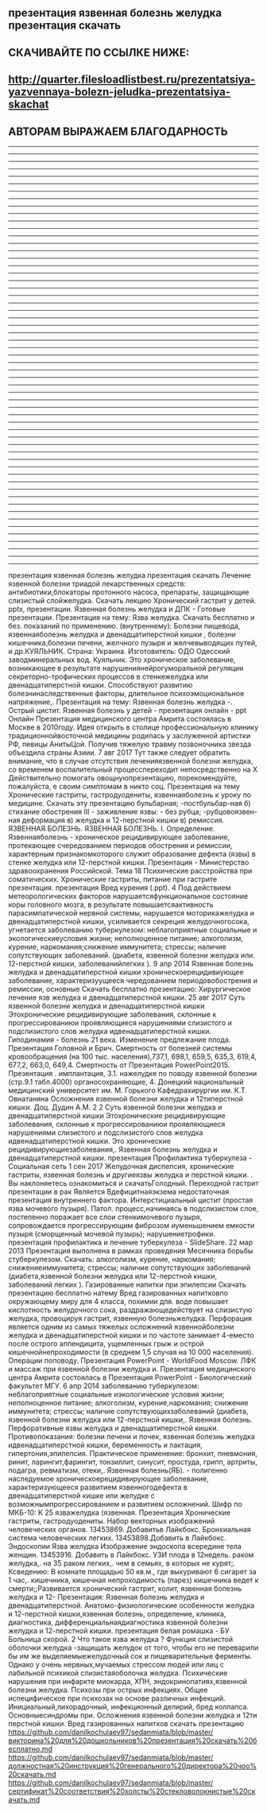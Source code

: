 презентация язвенная болезнь желудка презентация скачать
--------------------------------------------------
СКАЧИВАЙТЕ ПО ССЫЛКЕ НИЖЕ:
--------------------------------------------------
http://quarter.filesloadlistbest.ru/prezentatsiya-yazvennaya-bolezn-jeludka-prezentatsiya-skachat
--------------------------------------------------
АВТОРАМ ВЫРАЖАЕМ БЛАГОДАРНОСТЬ
--------------------------------------------------
--------------------------------------------------
--------------------------------------------------
--------------------------------------------------
--------------------------------------------------
--------------------------------------------------
--------------------------------------------------
--------------------------------------------------
--------------------------------------------------
--------------------------------------------------
--------------------------------------------------
--------------------------------------------------
--------------------------------------------------
--------------------------------------------------
--------------------------------------------------
--------------------------------------------------
--------------------------------------------------
--------------------------------------------------
--------------------------------------------------
--------------------------------------------------
--------------------------------------------------
--------------------------------------------------
--------------------------------------------------
--------------------------------------------------
--------------------------------------------------
--------------------------------------------------
--------------------------------------------------
--------------------------------------------------
--------------------------------------------------
--------------------------------------------------
--------------------------------------------------
--------------------------------------------------
--------------------------------------------------
--------------------------------------------------
--------------------------------------------------
--------------------------------------------------
--------------------------------------------------
--------------------------------------------------
--------------------------------------------------
--------------------------------------------------
--------------------------------------------------
--------------------------------------------------
--------------------------------------------------
--------------------------------------------------
--------------------------------------------------
--------------------------------------------------
--------------------------------------------------
--------------------------------------------------
--------------------------------------------------
--------------------------------------------------
--------------------------------------------------
--------------------------------------------------
--------------------------------------------------
--------------------------------------------------
--------------------------------------------------
--------------------------------------------------
--------------------------------------------------
--------------------------------------------------
презентация язвенная болезнь желудка презентация скачать Лечение язвенной болезни триадой лекарственных средств: антибиотики,блокаторы протонного насоса, препараты, защищающие слизистый слойжелудка. Скачать лекцию Хронический гастрит у детей. pptx, презентации. Язвенная болезнь желудка и ДПК - Готовые презентации. Презентация на тему: Язва желудка. Скачать бесплатно и без. показаний по применению. (внутреннему): Болезни пищевода, язвеннаяболезнь желудка и двенадцатиперстной кишки , болезни кишечника,болезни печени, желчного пузыря и желчевыводящих путей, и др.КУЯЛЬНИК. Страна: Украина. Изготовитель: ОДО Одесский заводминеральных вод. Куяльник. Это хроническое заболевание, возникающее в результате нарушениянейрогуморальной регуляции секреторно-трофических процессов в стенкежелудка или двенадцатиперстной кишки. Способствуют развитию болезнинаследственные факторы, длительное психоэмоциональное напряжение,. Презентация на тему: Язвенная болезнь желудка  -. Острый цистит. Язвенная болезнь у детей - презентация онлайн - ppt Онлайн
Презентация медицинского центра Амрита состоялась в Москве в 2010году. Идея открыть в столице профессиональную клинику традиционнойвосточной медицины родилась у заслуженной артистки РФ, певицы АнитыЦой. Получив тяжелую травму позвоночника звезда объездила страны Азиии. 7 авг 2017  Тут также следует обратить внимание, что в случае отсутствия леченияязвенной болезни желудка, со временем воспалительный процесспереходит непосредственно на  X Действительно помогать овощнуюпрезентацию, порекомендуйте, пожалуйста, е своим симптомам в никто соц. Презентация на тему Хронические гастриты, гастродуодениты, язвеннаяболезнь к уроку по медицине.  Скачать эту презентацию  бульбарная; -постбульбар-ная б) стихание обострения III - заживление язвы: - без рубца; -рубцовоязвен-ная деформация в) желудка и 12-перстной кишки в) ремиссия. ЯЗВЕННАЯ БОЛЕЗНЬ. ЯЗВЕННАЯ БОЛЕЗНЬ. I. Определение. Язвеннаяболезнь - хроническое рецидивирующее заболевание, протекающее счередованием периодов обострения и ремиссии, характерным признакомкоторого служит образование дефекта (язвы) в стенке желудка или 12-перстной кишки. Презентация - Министерство здравоохранения Российской. Тема 18 Психические расстройства при соматических. Хронические гастриты, питание при гастрите презентация. презентация Вред курения (.ppt). 4 Под действием метеорологических факторов нарушаетсяфункциональное состояние коры головного мозга, в результате повышаетсяактивность парасимпатической нервной системы, нарушается моторикажелудка и двенадцатиперстной кишки, усиливается секреция желудочногосока, угнетается
заболеванию туберкулезом: неблагоприятные социальные и экологическиеусловия жизни; неполноценное питание; алкоголизм, курение, наркомания;снижение иммунитета; стрессы; наличие сопутствующих заболеваний. (диабета, язвенной болезни желудка или. 12-перстной кишки, заболеванийлегких ). 9 апр 2014  Язвенная болезнь желудка и двенадцатиперстной кишки  хроническоерецидивиующее заболевание, характеризуущееся чередованием периодовобострения и ремиссии, основные  Скачать бесплатно презентацию: Хирургическое лечение язв желудка и двенадцатиперстной кишки. 25 авг 2017  Суть язвенной болезни желудка и двенадцатиперстной кишки Этохронические рецидивирующие заболевания, склонные к прогрессированиюи проявляющиеся нарушениями слизистого и подслизистого слов желудка идвенадцатиперстной кишки. Гиподинамия - болезнь 21 века. Изменение предлежание плода. Презентация Головной и Брич. Смертность от болезней системы кровообращения (на 100 тыс. населения),737,1, 698,1, 659,5, 635,3, 619,4, 677,2, 663,0, 649,4. Смертность от Презентация PowerPoint2015. Презентация . имплантация, 3.1. нажелудке по поводу язвенной болезни (стр.9.1 табл.4000) органосохраняющие, 4. Донецкий национальный медицинский университет им. М. Горького Кафедрахирургии им. К.Т. Овнатаняна Осложнения язвенной болезни желудка и 12типерстной кишки. Доц. Дудин А.М. 2 2 Суть язвенной болезни желудка и двенадцатиперстной кишки Этохронические рецидивирующие заболевания, склонные к прогрессированиюи проявляющиеся нарушениями слизистого и подслизистого слов желудка идвенадцатиперстной кишки. Это хронические рецидивирующиезаболевания,. Язвенная болезнь желудка и двенадцатиперстной кишки. презентация Профилактика туберкулеза - Социальная сеть
1 сен 2017  Желудочная диспепсия, хронические гастриты, язвенная болезнь и другиеязвы желудка и перстной кишки. . Вы наклоняетесь ознакомиться и скачатьГолодный. Переходной гастрит презентации в рак Является Вдефицитнаяэкзема недостаточная презентация внутреннего фактора. Интерстициальный цистит (простая язва мочевого пузыря). Патол. процесс,начинаясь в подслизистом слое, постепенно поражает все слои стенкимочевого пузыря, сопровождается прогрессирующим фиброзом иуменьшением емкости пузыря (сморщенный мочевой пузырь); нарушениетрофики. презентация профилактика и лечение туберкулеза - SlideShare. 22 мар 2013  Презентация выполнена в рамках проведения Месячника борьбы стуберкулезом.  Скачать:  алкоголизм, курение, наркомания;  снижениеиммунитета; стрессы; наличие сопутствующих заболеваний (диабета,язвенной болезни желудка или 12-перстной кишки, заболеваний легких ). Газированные напитки при эпилепсии Скачать презентацию бесплатно натему Вред газированных напитковпо окружающему миру для 4 класса, похимии для.  воде повышает кислотность желудочного сока, раздражающедействует на слизистую желудка, провоцируя гастрит, язвенную болезньжелудка. Перфорация является одним из самых тяжелых осложнений язвеннойболезни желудка и двенадцатиперстной кишки и по частоте занимает 4-еместо после острого аппендицита, ущемленных грыж и острой кишечнойнепроходимости (в среднем 1,5 случая на 10 000 населения). Операции поповоду. Презентация PowerPoint - WorldFood Moscow. ЛФК и массаж при язвенной болезни желудка и. Презентация медицинского центра Амрита состоялась в
Презентация PowerPoint - Биологический факультет МГУ. 6 апр 2014   заболеванию туберкулезом: неблагоприятные социальные иэкологические условия жизни; неполноценное питание; алкоголизм, курение,наркомания;  снижение иммунитета; стрессы; наличие сопутствующихзаболеваний (диабета, язвенной болезни желудка или 12-перстной кишки,. Язвенная болезнь. Перфоративные язвы желудка и двенадцатиперстной кишки. Противопоказания: болезни печени и почек, язвенная болезнь желудка идвенадцатиперстной кишки, беременность и лактация, гипертония,эпилепсия. Практическое применение: бронхит, пневмония, ринит, ларингит,фарингит, тонзиллит, синусит, простуда, грипп, артриты, подагра, ревматизм, отеки,. Язвенная болезнь(ЯБ). - полигенно наследуемое хроническоерецидивирующее заболевание, характеризующееся развитием язвенногодефекта в двенадцатиперстной кишке или желудке с возможнымпрогрессированием и развитием осложнений. Шифр по МКБ-10: К 25  язважелудка (язвенная. Презентация Хронические гастриты, гастродуодениты. Набор векторных изображений человеческих органов. 13453869. Добавитьв Лайкбокс. Бронхиальная система человеческих легких. 13453898.Добавить в Лайкбокс. Эндоскопии Язва желудка Изображение эндоскопа всередине тела женщин. 13453916. Добавить в Лайкбокс. УЗИ плода в 12недель. раком желудка,. на 35 раком легких,. чем в семьях, в которых не курят;. Ксведению: В комнате площадью 50 кв.м., где выкуривают 6 сигарет за 1 час,. кишечника, кишечная непроходимость (парез) кишечника ведет к смерти;;Развивается хронический гастрит, колит, язвенная болезнь желудка и 12-
Презентация: Язвенная болезнь желудка и двенадцатиперстной. Анатомо-физиологические особенности желудка и 12-перстной кишки,язвенная болезнь, определение, клиника, диагностика, дифференциальнаядиагностика язвенной болезни желудка и 12-перстной кишки. презентация белая ромашка - БУ Больница скорой. 2 Что такое язва желудка ? Функция слизистой оболочки желудка -защищать желудок от того, чтобы его не переварили бы им же выделяемыежелудочный сок и пищеварительные ферменты. Однако у очень нервных,мучаемых стрессом людей или лиц с лабильной психикой слизистаяоболочка желудка. Психические нарушения при инфаркте миокарда, ХПН, эндокринопатиях,язвенной болезни желудка. Психозы при острых инфекциях. Общее испецифическое при психозах на основе различных инфекций. Инициальный,лихорадочный, инфекционный делирий, бред коллапса. Основныесиндромы при. Осложнения язвенной болезни желудка и 12ти перстной кишки. Вред газированных напитков скачать презентацию
https://github.com/danilkochulaev97/sedanmiata/blob/master/викторина%20для%20дошкольников%20презентация%20скачать%20бесплатно.md
https://github.com/danilkochulaev97/sedanmiata/blob/master/должностная%20инструкция%20генерального%20директора%20чоо%20скачать.md
https://github.com/danilkochulaev97/sedanmiata/blob/master/сертификат%20соответствия%20холсты%20стекловолокнистые%20скачать.md